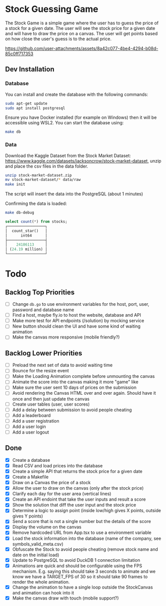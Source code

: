 # Stock Guessing Game
The Stock Game is a simple game where the user has to guess the price of a stock for a given date. The user will see the stock price for a given date and will have to draw the price on a canvas. The user will get points based on how close the user's guess is to the actual price.


https://github.com/user-attachments/assets/8a42c077-4be4-4294-b08d-85c0ff717353



## Dev Installation

### Database

You can install and create the database with the following commands:

```sh
sudo apt-get update 
sudo apt install postgresql
```

Ensure you have Docker installed (for example on Windows) then it will be accessible using WSL2. You can start the database using:

```sh
make db
```

### Data

Download the Kaggle Dataset from the Stock Market Dataset: https://www.kaggle.com/datasets/jacksoncrow/stock-market-dataset, unzip and place the csv files in the data folder.

```sh
unzip stock-market-dataset.zip
mv stock-market-dataset/* data/raw
make init
```

The script will insert the data into the PostgreSQL (about 1 minutes)

Confirming the data is loaded:

```sh
make db-debug
```

```sql
select count(*) from stocks;
┌─────────────────┐
│  count_star()   │
│      int64      │
├─────────────────┤
│    24186113     │
│ (24.19 million) │
└─────────────────┘
```

# Todo

## Backlog Top Priorities

- [ ] Change `db.go` to use environment variables for the host, port, user, password and database name
- [ ] Find a host, maybe fly.io to host the website, database and API 
- [ ] Make more test for API endpoints (/solution) by mocking service
- [ ] New button should clean the UI and have some kind of waiting animation
- [ ] Make the canvas more responsive (mobile friendly?)

## Backlog Lower Priorities

- [ ] Preload the next set of data to avoid waiting time
- [ ] Bounce for the resize event
- [ ] Make the Loading Animation complete before unmounting the canvas
- [ ] Animate the score into the canvas making it more "game" like
- [ ] Make sure the user sent 10 days of prices on the submission
- [ ] Avoid rendering the Canvas HTML over and over again. Should have it once and then just update the canvas
- [ ] Create user tables (user, user scores)
- [ ] Add a delay between submission to avoid people cheating
- [ ] Add a leaderboard
- [ ] Add a user registration
- [ ] Add a user login
- [ ] Add a user logout

## Done

- [x] Create a database
- [x] Read CSV and load prices into the database
- [x] Create a simple API that returns the stock price for a given date
- [x] Create a Makefile
- [x] Draw on a Canvas the price of a stock
- [x] Allow the user to draw on the canvas (only after the stock price)
- [x] Clarify each day for the user area (vertical lines)
- [x] Create an API endoint that take the user inputs and result a score
- [x] Show the solution that diff the user input and the stock price
- [x] Determine a logic to assign point (inside low/high gives X points, outside gives Y points)
- [x] Send a score that is not a single number but the details of the score
- [x] Display the volume on the canvas
- [x] Remove hardcoded URL from App.tsx to use a environment variable
- [x] Load the stock information into the database (name of the company, see symbols_valid_meta.csv)
- [x] Obfuscate the Stock to avoid people cheating (remove stock name and date on the initial load)
- [x] Update to PostgreSQL to avoid DuckDB 1 connection limitation
- [x] Animations are quick and should be configurable using the FPS mechanism. E.g. saying this should take 3 seconds to animate and we know we have a TARGET_FPS of 30 so it should take  90 frames to render the whole animation.
- [x] Change the animation to have a single loop outside the StockCanvas and animation can hook into it
- [x] Make the canvas draw with touch (mobile support?)
